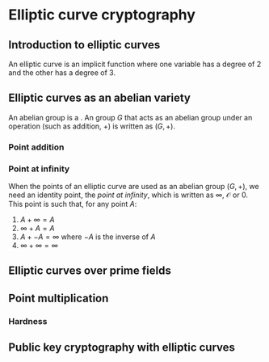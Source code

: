 # Elliptic curve cryptography


## Introduction to elliptic curves

An elliptic curve is an implicit function where one variable has a degree of 2 and the other has a degree of 3. 


## Elliptic curves as an abelian variety

An abelian group is a <!-- TODO -->. An group $G$ that acts as an abelian group under an operation (such as addition, $+$) is written as $(G, +)$.

### Point addition

### Point at infinity

When the points of an elliptic curve are used as an abelian group $(G, +)$, we need an identity point, the *point at infinity*, which is written as $\infty$, $\mathcal{O}$ or $0$. This point is such that, for any point $A$:

1. $A + \infty = A$
1. $\infty + A = A$
1. $A + -A = \infty$ where $-A$ is the inverse of $A$
1. $\infty + \infty = \infty$


## Elliptic curves over prime fields


## Point multiplication

### Hardness <!-- ? -->


## Public key cryptography with elliptic curves